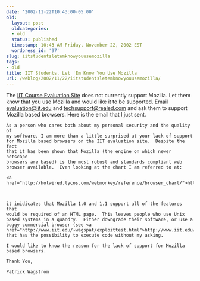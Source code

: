 ```yaml
---
date: '2002-11-22T10:43:00-05:00'
old:
  layout: post
  oldcategories:
  - old
  status: published
  timestamp: 10:43 AM Friday, November 22, 2002 EST
  wordpress_id: '97'
slug: iitstudentsletemknowyouusemozilla
tags:
- old
title: IIT Students, Let 'Em Know You Use Mozilla
url: /weblog/2002/11/22/iitstudentsletemknowyouusemozilla/
---
```


The [IIT Course Evaluation Site](http://iit.ecollege.com/) does not currently support Mozilla.  Let them know that you use Mozilla and would like it to be supported.  Email [evaluation@iit.edu](mailto:evaluation@iit.edu) and [techsupport@realed.com](techsupport@realed.com) and ask them to support Mozilla based browsers.  Here is the email that I just sent.





    As a person who cares both about my personal security and the quality of
    my software, I am more than a little surprised at your lack of support
    for Mozilla based browsers on the IIT evaluation site.  Despite the fact
    that it has been shown that Mozilla (the engine on which newer netscape
    browsers are based) is the most robust and standards compliant web
    browser available.  Even looking at the chart I am referred to at:

    <a href="http://hotwired.lycos.com/webmonkey/reference/browser_chart/">http://hotwired.lycos.com/webmonkey/reference/browser_chart/</a>



    it inidicates that Mozilla 1.0 and 1.1 support all of the features that
    would be required of an HTML page.  This leaves people who use Unix
    based systems in a quandry.  Either downgrade their software, or use a
    buggy commercial browser (see <a href="http://www.iit.edu/~wagspat/exploittest.html">http://www.iit.edu/~wagspat/exploittest.html</a>)
    that has the possibility to execute code without my asking.

    I would like to know the reason for the lack of support for Mozilla
    based browsers.

    Thank You,

    Patrick Wagstrom



